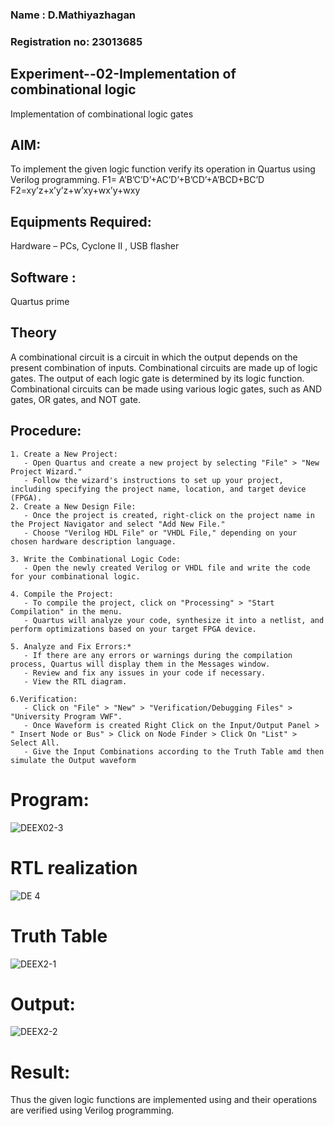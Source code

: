 ### Name : D.Mathiyazhagan
### Registration no: 23013685

## Experiment--02-Implementation of combinational logic
Implementation of combinational logic gates
 
## AIM:
To implement the given logic function verify its operation in Quartus using Verilog programming.
 F1= A’B’C’D’+AC’D’+B’CD’+A’BCD+BC’D
F2=xy’z+x’y’z+w’xy+wx’y+wxy
 
 
 
## Equipments Required:
 Hardware – PCs, Cyclone II , USB flasher
## Software :
Quartus prime

## Theory
 A combinational circuit is a circuit in which the output depends on the present combination of inputs. Combinational circuits are made up of logic gates. The output of each logic gate is determined by its logic function. Combinational circuits can be made using various logic gates, such as AND gates, OR gates, and NOT gate.

## Procedure:
~~~
1. Create a New Project:
   - Open Quartus and create a new project by selecting "File" > "New Project Wizard."
   - Follow the wizard's instructions to set up your project, including specifying the project name, location, and target device (FPGA).
2. Create a New Design File:
   - Once the project is created, right-click on the project name in the Project Navigator and select "Add New File."
   - Choose "Verilog HDL File" or "VHDL File," depending on your chosen hardware description language.

3. Write the Combinational Logic Code:
   - Open the newly created Verilog or VHDL file and write the code for your combinational logic.
     
4. Compile the Project:
   - To compile the project, click on "Processing" > "Start Compilation" in the menu.
   - Quartus will analyze your code, synthesize it into a netlist, and perform optimizations based on your target FPGA device.

5. Analyze and Fix Errors:*
   - If there are any errors or warnings during the compilation process, Quartus will display them in the Messages window.
   - Review and fix any issues in your code if necessary.
   - View the RTL diagram.

6.Verification:
   - Click on "File" > "New" > "Verification/Debugging Files" > "University Program VWF".
   - Once Waveform is created Right Click on the Input/Output Panel > " Insert Node or Bus" > Click on Node Finder > Click On "List" > Select All.
   - Give the Input Combinations according to the Truth Table amd then simulate the Output waveform
~~~
# Program:
![DEEX02-3](https://github.com/MathiyazhaganDhanapal/Experiment--02-Implementation-of-combinational-logic-/assets/145981115/e111d8cc-82fa-4460-9680-759183f154fa)



# RTL realization

![DE 4](https://github.com/MathiyazhaganDhanapal/Experiment--02-Implementation-of-combinational-logic-/assets/145981115/1d418654-fe93-461d-9519-d30581eda41b)


# Truth Table

![DEEX2-1](https://github.com/MathiyazhaganDhanapal/Experiment--02-Implementation-of-combinational-logic-/assets/145981115/b572890e-6706-4f01-8207-f4bf4c67bfbb)



# Output:
![DEEX2-2](https://github.com/MathiyazhaganDhanapal/Experiment--02-Implementation-of-combinational-logic-/assets/145981115/9976c613-62fa-4b1c-b666-9bc5bbe6bbfc)



# Result:
Thus the given logic functions are implemented using  and their operations are verified using Verilog programming.
